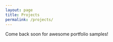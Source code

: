 ```yaml
---
layout: page
title: Projects
permalink: /projects/
---
```


Come back soon for awesome portfolio samples!